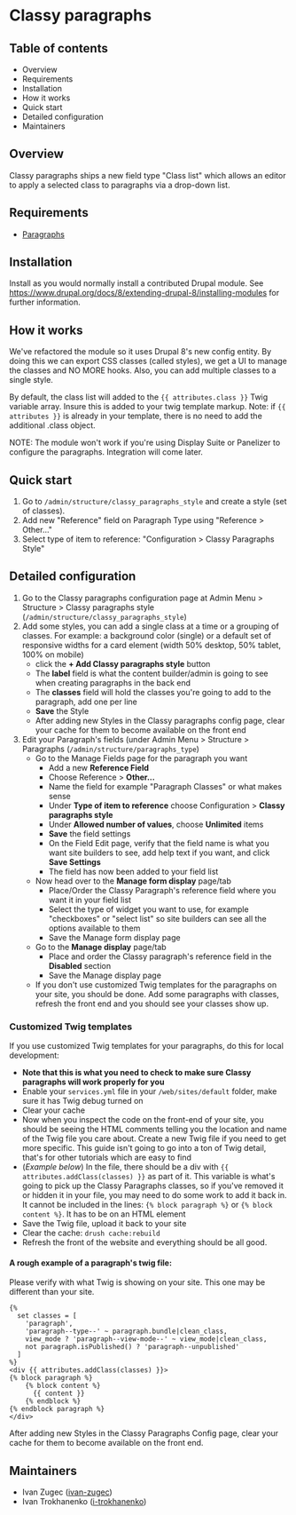 # Classy paragraphs

## Table of contents

- Overview
- Requirements
- Installation
- How it works
- Quick start
- Detailed configuration
- Maintainers


## Overview

Classy paragraphs ships a new field type "Class list" which allows an editor to
apply a selected class to paragraphs via a drop-down list.


## Requirements

- [Paragraphs](https://www.drupal.org/project/paragraphs)


## Installation

Install as you would normally install a contributed Drupal module. See
https://www.drupal.org/docs/8/extending-drupal-8/installing-modules for further
information.


## How it works

We've refactored the module so it uses Drupal 8's new config entity. By doing
this we can export CSS classes (called styles), we get a UI to manage the
classes and NO MORE hooks. Also, you can add multiple classes to a single style.

By default, the class list will added to the `{{ attributes.class }}` Twig
variable array. Insure this is added to your twig template markup. Note: if `{{
attributes }}` is already in your template, there is no need to add the
additional .class object.

NOTE: The module won't work if you're using Display Suite or Panelizer to
configure the paragraphs. Integration will come later.


## Quick start

1. Go to `/admin/structure/classy_paragraphs_style` and create a style (set of
classes).
1. Add new "Reference" field on Paragraph Type using "Reference > Other..."
1. Select type of item to reference: "Configuration > Classy Paragraphs Style"

## Detailed configuration

1. Go to the Classy paragraphs configuration page at Admin Menu > Structure > Classy paragraphs style (`/admin/structure/classy_paragraphs_style`)
1. Add some styles, you can add a single class at a time or a grouping of classes. For example: a background color (single) or a default set of responsive widths for a card element (width 50% desktop, 50% tablet, 100% on mobile)
    - click the **+ Add Classy paragraphs style** button
    - The **label** field is what the content builder/admin is going to see when creating paragraphs in the back end
    - The **classes** field will hold the classes you're going to add to the paragraph, add one per line
    - **Save** the Style
    - After adding new Styles in the Classy paragraphs config page, clear your cache for them to become available on the front end
1. Edit your Paragraph's fields (under Admin Menu > Structure > Paragraphs (`/admin/structure/paragraphs_type`)
    - Go to the Manage Fields page for the paragraph you want
        - Add a new **Reference Field**
        - Choose Reference > **Other...**
        - Name the field for example "Paragraph Classes" or what makes sense
        - Under **Type of item to reference** choose Configuration > **Classy paragraphs style**
        - Under **Allowed number of values**, choose **Unlimited** items
        - **Save** the field settings
        - On the Field Edit page, verify that the field name is what you want site builders to see, add help text if you want, and click **Save Settings**
        - The field has now been added to your field list
    - Now head over to the **Manage form display** page/tab
        - Place/Order the Classy Paragraph's reference field where you want it in your field list
        - Select the type of widget you want to use, for example "checkboxes" or "select list" so site builders can see all the options available to them
        - Save the Manage form display page
    - Go to the **Manage display** page/tab
        - Place and order the Classy paragraph's reference field in the **Disabled** section
        - Save the Manage display page
    - If you don't use customized Twig templates for the paragraphs on your site, you should be done. Add some paragraphs with classes, refresh the front end and you should see your classes show up.

### Customized Twig templates

If you use customized Twig templates for your paragraphs, do this for local development:

- **Note that this is what you need to check to make sure Classy paragraphs will work properly for you**
- Enable your `services.yml` file in your `/web/sites/default` folder, make sure it has Twig debug turned on
- Clear your cache
- Now when you inspect the code on the front-end of your site, you should be seeing the HTML comments telling you the location and name of the Twig file you care about. Create a new Twig file if you need to get more specific. This guide isn't going to go into a ton of Twig detail, that's for other tutorials which are easy to find
- (_Example below_) In the file, there should be a div with `{{ attributes.addClass(classes) }}` as part of it. This variable is what's going to pick up the Classy Paragraphs classes, so if you've removed it or hidden it in your file, you may need to do some work to add it back in. It cannot be included in the lines: `{% block paragraph %}` or `{% block content %}`. It has to be on an HTML element
- Save the Twig file, upload it back to your site
- Clear the cache: `drush cache:rebuild`
- Refresh the front of the website and everything should be all good.

#### A rough example of a paragraph's twig file:

Please verify with what Twig is showing on your site. This one may be different than your site.

```
{%
  set classes = [
    'paragraph',
    'paragraph--type--' ~ paragraph.bundle|clean_class,
    view_mode ? 'paragraph--view-mode--' ~ view_mode|clean_class,
    not paragraph.isPublished() ? 'paragraph--unpublished'
  ]
%}
<div {{ attributes.addClass(classes) }}>
{% block paragraph %}
    {% block content %}
      {{ content }}
    {% endblock %}
{% endblock paragraph %}
</div>
```

After adding new Styles in the Classy Paragraphs Config page, clear your cache for them to become available on the front end.

## Maintainers

- Ivan Zugec ([ivan-zugec](https://www.drupal.org/u/ivan-zugec))
- Ivan Trokhanenko ([i-trokhanenko](https://www.drupal.org/u/i-trokhanenko))
